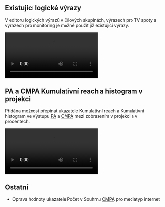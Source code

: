 ﻿---
categories: [fenix]
layout: fenix
---

## Existující logické výrazy
V editoru logických výrazů v Cílových skupinách, výrazech pro TV spoty a výrazech pro monitoring  je možné použít již existující výrazy.

<video src="{{site.url}}/data/existujicivyrazy.mp4" type="video/mp4" controls></video>

## PA a CMPA Kumulativní reach a histogram v projekci
Přidána možnost přepínat ukazatele Kumulativní reach a Kumulativní histogram ve Výstupu <abbr title="Postanalýza">PA</abbr> a <abbr title="Cross-mediální postanalýza">CMPA</abbr> mezi zobrazením v projekci a v procentech.

<video src="{{site.url}}/data/kumulreachv000.mp4" type="video/mp4" controls></video>

## Ostatní
<ul>
	<li>Oprava hodnoty ukazatele Počet v Souhrnu <abbr title="Cross-mediální postanalýza">CMPA</abbr> pro mediatyp internet</li>
</ul>
